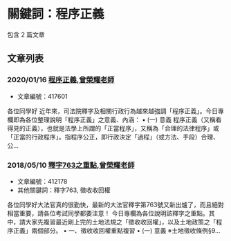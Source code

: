 # 關鍵詞：程序正義

包含 2 篇文章

## 文章列表

### 2020/01/16 [程序正義,曾榮耀老師](../../articles/417601_%E7%A8%8B%E5%BA%8F%E6%AD%A3%E7%BE%A9%2C%E6%9B%BE%E6%A6%AE%E8%80%80%E8%80%81%E5%B8%AB.md)
- 文章編號：417601

各位同學好 近年來，司法院釋字及相關行政行為越來越強調「程序正義」。今日專欄即為各位整理說明「程序正義」之意義、內涵： • (一) 意義 程序正義（又稱看得見的正義），也就是法學上所謂的「正當程序」，又稱為「合理的法律程序」或「正當的行政程序」。指程序公正，即行政決定「過程」（或方法、手段）合理、公...

### 2018/05/10 [釋字763之重點,曾榮耀老師](../../articles/412178_%E9%87%8B%E5%AD%97763%E4%B9%8B%E9%87%8D%E9%BB%9E%2C%E6%9B%BE%E6%A6%AE%E8%80%80%E8%80%81%E5%B8%AB.md)
- 文章編號：412178
- 其他關鍵詞：釋字763, 徵收收回權

各位同學好大法官真的很勤快，最新的大法官釋字第763號又新出爐了，而且絕對相當重要，請各位考試同學都要注意！ 今日專欄為各位說明該釋字之重點。其中，請大家先複習最近剛上完的土地法規之「徵收收回權」，以及土地政策之「程序正義」兩個部分。 • 一、徵收收回權重點複習 • (一) 意義 ※土地徵收條例§9...
